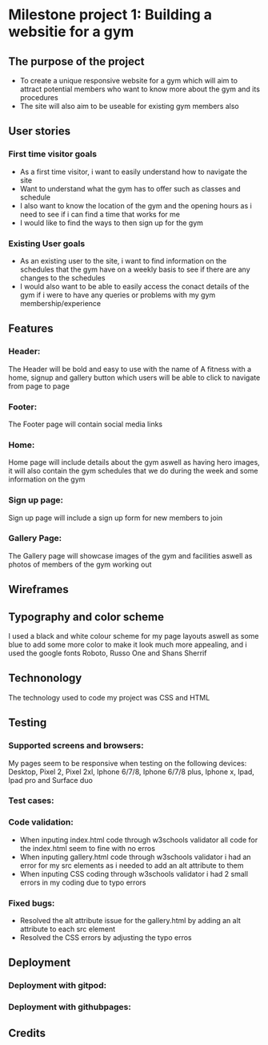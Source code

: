 # Milestone project 1: Building a websitie for a gym

## The purpose of the project

* To create a unique responsive website for a gym which will aim to attract potential members who want to know more about the gym and its procedures
* The site will also aim to be useable for existing gym members also

## User stories

### First time visitor goals

* As a first time visitor, i want to easily understand how to navigate the site
* Want to understand what the gym has to offer such as classes and schedule
* I also want to know the location of the gym and the opening hours as i need to see if i can find a time that works for me
* I would like to find the ways to then sign up for the gym

### Existing User goals

* As an existing user to the site, i want to find information on the schedules that the gym have on a weekly basis to see if there are any changes to the schedules 
* I would also want to be able to easily access the conact details of the gym if i were to have any queries or problems with my gym membership/experience

## Features

### Header:

The Header will be bold and easy to use with the name of A fitness with a home, signup and gallery button which users will be able to click to navigate from page to page

### Footer:

The Footer page will contain social media links

### Home:

Home page will include details about the gym aswell as having hero images, it will also contain the gym schedules that we do during the week and some information on the gym

### Sign up page:

Sign up page will include a sign up form for new members to join

### Gallery Page:

The Gallery page will showcase images of the gym and facilities aswell as photos of members of the gym working out


## Wireframes


## Typography and color scheme

I used a black and white colour scheme for my page layouts aswell as some blue to add some more color to make it look much more appealing, and i used the google fonts Roboto, Russo One and Shans Sherrif

## Technonology

The technology used to code my project was CSS and HTML

## Testing

### Supported screens and browsers:

My pages seem to be responsive when testing on the following devices: Desktop, Pixel 2, Pixel 2xl, Iphone 6/7/8, Iphone 6/7/8 plus, Iphone x, Ipad, Ipad pro and Surface duo

### Test cases:

### Code validation:

* When inputing index.html code through w3schools validator all code for the index.html seem to fine with no erros
* When inputing gallery.html code through w3schools validator i had an error for my src elements as i needed to add an alt attribute to them
* When inputing CSS coding through w3schools validator i had 2 small errors in my coding due to typo errors

### Fixed bugs:

* Resolved the alt attribute issue for the gallery.html by adding an alt attribute to each src element
* Resolved the CSS errors by adjusting the typo erros 

## Deployment

### Deployment with gitpod:

### Deployment with githubpages:

## Credits


